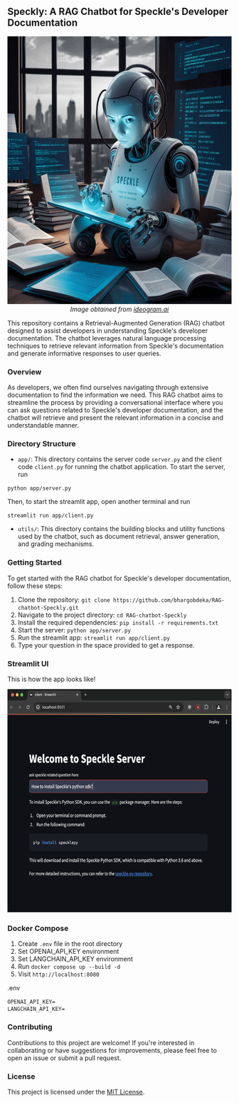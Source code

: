 ## Speckly: A RAG Chatbot for Speckle's Developer Documentation

<p align="center">
  <img src=ai-01.jpeg width="600px" height="600px" >
  <br>
  <em>Image obtained from <a href="https://ideogram.ai">ideogram.ai</a></em>
</p>

This repository contains a Retrieval-Augmented Generation (RAG) chatbot designed to assist developers in understanding
Speckle's developer documentation. The chatbot leverages natural language processing techniques to retrieve relevant
information from Speckle's documentation and generate informative responses to user queries.

### Overview

As developers, we often find ourselves navigating through extensive documentation to find the information we need. This
RAG chatbot aims to streamline the process by providing a conversational interface where you can ask questions related
to Speckle's developer documentation, and the chatbot will retrieve and present the relevant information in a concise
and understandable manner.

### Directory Structure

- `app/`: This directory contains the server code `server.py` and the client code `client.py` for running the chatbot
  application.
  To start the server, run

```
python app/server.py
```

Then, to start the streamlit app, open another terminal and run

```
streamlit run app/client.py
```

- `utils/`: This directory contains the building blocks and utility functions used by the chatbot, such as document
  retrieval, answer generation, and grading mechanisms.

### Getting Started

To get started with the RAG chatbot for Speckle's developer documentation, follow these steps:

1. Clone the repository: `git clone https://github.com/bhargobdeka/RAG-chatbot-Speckly.git`
2. Navigate to the project directory: `cd RAG-chatbot-Speckly`
3. Install the required dependencies: `pip install -r requirements.txt`
4. Start the server: `python app/server.py`
5. Run the streamlit app: `streamlit run app/client.py`
6. Type your question in the space provided to get a response.

### Streamlit UI

This is how the app looks like!

<p align="center">
  <img src=app-01.png width="700px" height="500px" >
  <br>
</p>

### Docker Compose

1. Create `.env` file in the root directory
2. Set OPENAI_API_KEY environment
3. Set LANGCHAIN_API_KEY environment
4. Run `docker compose up --build -d`
5. Visit `http://localhost:8080`

.env

```
OPENAI_API_KEY=
LANGCHAIN_API_KEY=
```

### Contributing

Contributions to this project are welcome! If you're interested in collaborating or have suggestions for improvements,
please feel free to open an issue or submit a pull request.

### License

This project is licensed under the [MIT License](LICENSE).
